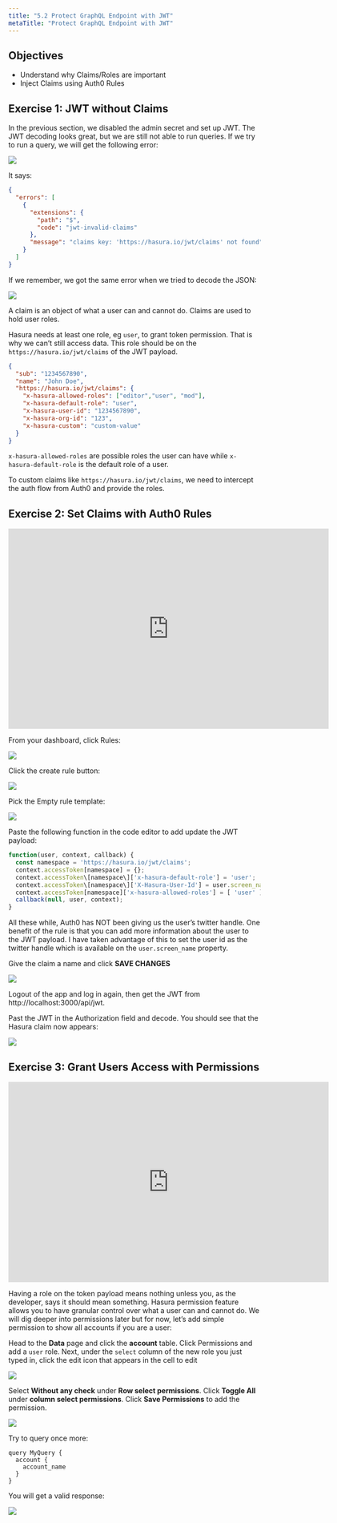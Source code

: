 ```yaml
---
title: "5.2 Protect GraphQL Endpoint with JWT"
metaTitle: "Protect GraphQL Endpoint with JWT"
---
```


## Objectives
- Understand why Claims/Roles are important
- Inject Claims using Auth0 Rules


## Exercise 1: JWT without Claims

In the previous section, we disabled the admin secret and set up JWT. The JWT decoding looks great, but we are still not able to run queries. If we try to run a query, we will get the following error:


![](https://paper-attachments.dropbox.com/s_3D31F9C005454339AD16C0C9C6648990BC1DD0FDEF1F993931CCFA78F282C0C1_1584630232567_image.png)


It says:

```json
{
  "errors": [
    {
      "extensions": {
        "path": "$",
        "code": "jwt-invalid-claims"
      },
      "message": "claims key: 'https://hasura.io/jwt/claims' not found"
    }
  ]
}
```

If we remember, we got the same error when we tried to decode the JSON:

![](https://paper-attachments.dropbox.com/s_8CEA89DA62ACACF12C3C20ED742B1CF6E45A2E791B15ACC8F9903C233F68C62C_1584629479437_image.png)


A claim is an object of what a user can and cannot do. Claims are used to hold user roles.

Hasura needs at least one role, eg `user`, to grant token permission. That is why we can’t still access data. This role should be on the `https://hasura.io/jwt/claims` of the JWT payload.

```json
{
  "sub": "1234567890",
  "name": "John Doe",
  "https://hasura.io/jwt/claims": {
    "x-hasura-allowed-roles": ["editor","user", "mod"],
    "x-hasura-default-role": "user",
    "x-hasura-user-id": "1234567890",
    "x-hasura-org-id": "123",
    "x-hasura-custom": "custom-value"
  }
}
```

`x-hasura-allowed-roles` are possible roles the user can have while `x-hasura-default-role` is the default role of a user.

To custom claims like `https://hasura.io/jwt/claims`, we need to intercept the auth flow from Auth0 and provide the roles.


## Exercise 2: Set Claims with Auth0 Rules

<iframe src="https://player.vimeo.com/video/401259311" width="640" height="400" frameborder="0" allow="autoplay; fullscreen" allowfullscreen></iframe>

From your dashboard, click Rules:


![](https://paper-attachments.dropbox.com/s_3D31F9C005454339AD16C0C9C6648990BC1DD0FDEF1F993931CCFA78F282C0C1_1584633019033_image.png)


Click the create rule button:


![](https://paper-attachments.dropbox.com/s_3D31F9C005454339AD16C0C9C6648990BC1DD0FDEF1F993931CCFA78F282C0C1_1584633083301_image.png)


Pick the Empty rule template:


![](https://paper-attachments.dropbox.com/s_3D31F9C005454339AD16C0C9C6648990BC1DD0FDEF1F993931CCFA78F282C0C1_1584633118995_image.png)


Paste the following function in the code editor to add update the JWT payload:

```js
function(user, context, callback) {
  const namespace = 'https://hasura.io/jwt/claims';
  context.accessToken[namespace] = {};
  context.accessToken\[namespace\]['x-hasura-default-role'] = 'user';
  context.accessToken\[namespace\]['X-Hasura-User-Id'] = user.screen_name;
  context.accessToken[namespace]['x-hasura-allowed-roles'] = [ 'user' ];
  callback(null, user, context);
}
```
 
All these while, Auth0 has NOT been giving us the user’s twitter handle. One benefit of the rule is that you can add more information about the user to the JWT payload. I have taken advantage of this to set the user id as the twitter handle which is available on the `user.screen_name` property.

Give the claim a name and click **SAVE CHANGES**


![](https://paper-attachments.dropbox.com/s_3D31F9C005454339AD16C0C9C6648990BC1DD0FDEF1F993931CCFA78F282C0C1_1585297412322_image.png)


Logout of the app and log in again, then get the JWT from http://localhost:3000/api/jwt.

Past the JWT in the Authorization field and decode. You should see that the Hasura claim now appears:


![](https://paper-attachments.dropbox.com/s_3D31F9C005454339AD16C0C9C6648990BC1DD0FDEF1F993931CCFA78F282C0C1_1584633764534_image.png)



## Exercise 3: Grant Users Access with Permissions

<iframe src="https://player.vimeo.com/video/399797720" width="640" height="400" frameborder="0" allow="autoplay; fullscreen" allowfullscreen></iframe>

Having a role on the token payload means nothing unless you, as the developer, says it should mean something. Hasura permission feature allows you to have granular control over what a user can and cannot do. We will dig deeper into permissions later but for now, let’s add simple permission to show all accounts if you are a user:

Head to the **Data** page and click the **account** table. Click Permissions and add a `user` role. Next, under the `select` column of the new role you just typed in, click the edit icon that appears in the cell to edit


![](https://paper-attachments.dropbox.com/s_3D31F9C005454339AD16C0C9C6648990BC1DD0FDEF1F993931CCFA78F282C0C1_1584943299916_image.png)


Select **Without any check** under **Row select permissions**. Click **Toggle All** under **column select permissions**. Click **Save Permissions** to add the permission.

![](https://paper-attachments.dropbox.com/s_3D31F9C005454339AD16C0C9C6648990BC1DD0FDEF1F993931CCFA78F282C0C1_1584943972734_image.png)


Try to query once more:

```gql
query MyQuery {
  account {
    account_name
  }
}
```

You will get a valid response:


![](https://paper-attachments.dropbox.com/s_3D31F9C005454339AD16C0C9C6648990BC1DD0FDEF1F993931CCFA78F282C0C1_1584633826759_image.png)


